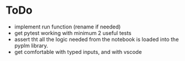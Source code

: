# ToDo

- implement run function (rename if needed)
- get pytest working with minimum 2 useful tests
- assert tht all the logic needed from the notebook is loaded into the pyplm library.
- get comfortable with typed inputs, and with vscode
